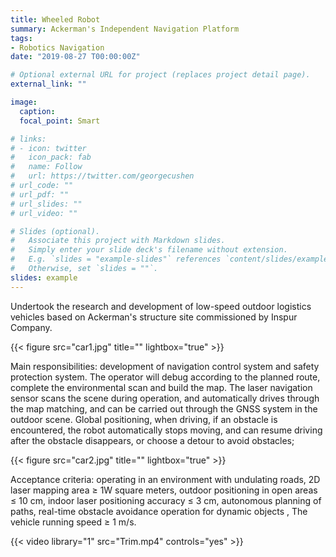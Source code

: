 ```yaml
---
title: Wheeled Robot
summary: Ackerman's Independent Navigation Platform
tags:
- Robotics Navigation
date: "2019-08-27 T00:00:00Z"

# Optional external URL for project (replaces project detail page).
external_link: ""

image:
  caption: 
  focal_point: Smart

# links:
# - icon: twitter
#   icon_pack: fab
#   name: Follow
#   url: https://twitter.com/georgecushen
# url_code: ""
# url_pdf: ""
# url_slides: ""
# url_video: ""

# Slides (optional).
#   Associate this project with Markdown slides.
#   Simply enter your slide deck's filename without extension.
#   E.g. `slides = "example-slides"` references `content/slides/example-slides.md`.
#   Otherwise, set `slides = ""`.
slides: example
---
```

Undertook the research and development of low-speed outdoor logistics vehicles based on Ackerman's structure site commissioned by Inspur Company.

{{< figure src="car1.jpg" title="" lightbox="true" >}}

Main responsibilities: development of navigation control system and safety protection system. The operator will debug according to the planned route, complete the environmental scan and build the map. The laser navigation sensor scans the scene during operation, and automatically drives through the map matching, and can be carried out through the GNSS system in the outdoor scene. Global positioning, when driving, if an obstacle is encountered, the robot automatically stops moving, and can resume driving after the obstacle disappears, or choose a detour to avoid obstacles;

{{< figure src="car2.jpg" title="" lightbox="true" >}}

Acceptance criteria: operating in an environment with undulating roads, 2D laser mapping area ≥ 1W square meters, outdoor positioning in open areas ≤ 10 cm, indoor laser positioning accuracy ≤ 3 cm, autonomous planning of paths, real-time obstacle avoidance operation for dynamic objects , The vehicle running speed ≥ 1 m/s.

{{< video library="1" src="Trim.mp4" controls="yes" >}}
